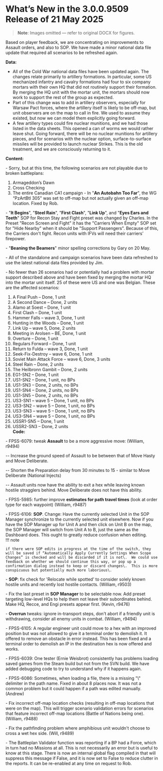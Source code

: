 # What’s New in the 3\.0\.0\.9509 Release of 21 May 2025

> **Note**: Images omitted — refer to original DOCX for figures.


Based on player feedback, we are concentrating on improvements to Assault orders, and also to SOP\. We have made a minor national data file update that required all scenarios to be refreshed again\.

__Data:__

- All of the Cold War national data files have been updated again\.  The changes relate primarily to artillery formations\.  In particular, some US mechanized infantry and cavalry formations had four to six company mortars with their own HQ that did not routinely support their formation\.  By merging the HQ unit with the mortar unit, the mortars should now work to support the rest of the group as expected\.
- Part of this change was to add in artillery observers, especially for Warsaw Pact forces, where the artillery itself is likely to be off\-map, but unit observers are on the map to call in fire\.  We used to assume they existed, but now we can model them explicitly going forward\.
- A few artillery types could fire nuclear munitions, and we had those listed in the data sheets\.  This opened a can of worms we would rather leave shut\.  Going forward, there will be no nuclear munitions for artillery pieces, and for scenarios with the nuclear option, surface\-to\-surface missiles will be provided to launch nuclear Strikes\.  This is the old treatment, and we are consciously returning to it\.

__Content:__

\- Sorry, but at this time, the following scenarios are not playable due to broken battleplans:

1. Armageddon’s Dawn 
2. Cross Checking
3. The entire Canadian CA1 campaign
\- In "__An Autobahn Too Far__", the WG “PzArtBtl 305" was set to off\-map but not actually given an off\-map location\.  Fixed by Rob\.

\- "__It Begins__", "__Steel Rain__", "__First Clash__", "__Link Up__", and "__Eyes Ears and Teeth__" SOP for Recon Stay and Fight preset was changed by Charles\.  In the Preset "Recon Screen and Fight" it has the "Carriers When Empty" SOP set for "Hide Nearby" when it should be "Support Passengers"\. Because of this, the Carriers don't fight\. Recon units with IFVs will need their carriers’ firepower\.

\- "__Beaning the Beamers__" minor spelling corrections by Gary on 20 May\.

\- All of the standalone and campaign scenarios have been data refreshed to use the latest national data files provided by Jim\.

\- No fewer than 26 scenarios had or potentially had a problem with mortar support described above and have been fixed by merging the mortar HQ into the mortar unit itself\.  25 of these were US and one was Belgian\.  These are the affected scenarios:

1. A Final Push – Done, 1 unit
2. A Second Dance – Done, 2 units
3. Alamo at Soest – Done, 1 unit
4. First Clash – Done, 1 unit
5. Hammer Falls – wave 3, Done, 1 unit
6. Hunting in the Woods – Done, 1 unit
7. Link Up – wave 5, Done, 2 units
8. Meeting in Arolsen – BE, Done, 1 unit
9. Overture – Done, 1 unit
10. Regulars Forward – Done, 1 unit
11. Return to Fulda – wave 3, Done, 1 unit
12. Seek\-Fix\-Destroy – wave 6, Done, 1 unit
13. Soviet Main Attack Force – wave 6, Done, 3 units
14. Steel Rain – Done, 2 units
15. The Heilbronn Gambit – Done, 2 units
16. EG1\-SN2 – Done, 1 unit
17. US1\-SN2 – Done, 1 unit, no BPs
18. US1\-SN3 – Done, 2 units, no BPs
19. US1\-SN4 – Done, 2 units, no BPs
20. US1\-SN5 – Done, 2 units, no BPs
21. US3\-SN1 – wave 5 – Done, 1 unit, no BPs
22. US3\-SN2 – wave 5 – Done, 1 unit, no BPs
23. US3\-SN3 – wave 5 – Done, 1 unit, no BPs
24. US3\-SN4 – wave 5 – Done, 1 unit, no BPs
25. USSR1\-SN5 – Done, 1 unit
26. USSR2\-SN3 – Done, 2 units  
__Code:__

\- FPSS\-6079: tweak __Assault__ to be a more aggressive move: \(William, r9494\)

\-\- Increase the ground speed of Assault to be between that of Move Hasty and Move Deliberate\.

\-\- Shorten the Preparation delay from 30 minutes to 15 \- similar to Move Deliberate \(National Injects\)

\-\- Assault units now have the ability to exit a hex while leaving known hostile stragglers behind\. Move Deliberate does not have this ability\.

\- FPSS\-5985: further improve __estimates for path travel times__ \(look at order type for each waypoint\) \(William, r9487\)

\- FPSS\-6106: __SOP__\.  Change: Have the currently selected Unit in the SOP Manager synchronize to the currently selected unit elsewhere\.  Now if you have the SOP Manager up for Unit A and then click on Unit B on the map, the SOP Manager will switch from Unit A to B, just the same as the Dashboard does\.  This ought to greatly reduce confusion when editing\.   
!!! note

    if there were SOP edits in progress at the time of the switch, they will be saved if “Automatically Apply Currently Settings When Scope Changes” is checked and will be discarded if it is not\.  We could use feedback on whether we should continue this way, or pop up a confirmation dialog instead to keep or discard changes\.  This is more conspicuous but potentially much more laborious\.


\- __SOP__: fix check for 'Relocate while spotted' to consider solely known hostile units and recently lost hostile contacts\. \(William, r9503\)

\- Fix the last preset in __SOP Manager__ to be selectable now\.  Add preset targeting low\-level HQs to help them not leave their subordinates behind\.  Make HQ, Recce, and Engi presets appear first\.  \(Kevin, r9476\)

\- __Overrun__ tweaks: ignore in\-transport steps, don't abort if a friendly unit is withdrawing, consider all enemy units in combat\. \(William, r9494\)

\- FPSS\-6105: A regular engineer unit could move to a hex with an improved position but was not allowed to give it a terminal order to demolish it\.  It offered to remove an obstacle in error instead\.  This has been fixed and a terminal order to demolish an IP in the destination hex is now offered and works\.

\- FPSS\-6039: One tester \(Ernie Weisbrot\) consistently has problems loading saved games from the Steam build but not from the SVN build\.  We have added debugging code to try to understand why if it happens again\.

\- FPSS\-6086: Sometimes, when loading a file, there is a missing "\\" delimiter in the path name\.  Fixed in about 8 places now\.  It was not a common problem but it could happen if a path was edited manually\. \(Andrew\)

\- Fix incorrect off\-map location checks \(resulting in off\-map locations that were on the map\)\.   This will trigger scenario validation errors for scenarios that feature incorrect off\-map locations \(Battle of Nations being one\)\. \(William, r9488\)

\- Fix the pathfinding problem where amphibious unit wouldn't choose to cross a wet hex side\. \(Will, r9489\)

\- The Battleplan Validator function was reporting if a BP had a Force, which in turn had no Missions at all\.  This is not necessarily an error but is useful to know at this stage\.  There is now an internal global flag compiled in that will suppress this message if False, and it is now set to False to reduce clutter in the reports\.  It can be re\-enabled at any time on request to Rob\.

